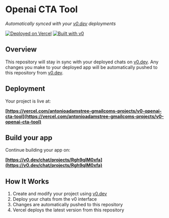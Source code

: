 # Openai CTA Tool

*Automatically synced with your [v0.dev](https://v0.dev) deployments*

[![Deployed on Vercel](https://img.shields.io/badge/Deployed%20on-Vercel-black?style=for-the-badge&logo=vercel)](https://vercel.com/antonioadamstree-gmailcoms-projects/v0-openai-cta-tool)
[![Built with v0](https://img.shields.io/badge/Built%20with-v0.dev-black?style=for-the-badge)](https://v0.dev/chat/projects/Rgh9qlM0xfa)

## Overview

This repository will stay in sync with your deployed chats on [v0.dev](https://v0.dev).
Any changes you make to your deployed app will be automatically pushed to this repository from [v0.dev](https://v0.dev).

## Deployment

Your project is live at:

**[https://vercel.com/antonioadamstree-gmailcoms-projects/v0-openai-cta-tool](https://vercel.com/antonioadamstree-gmailcoms-projects/v0-openai-cta-tool)**

## Build your app

Continue building your app on:

**[https://v0.dev/chat/projects/Rgh9qlM0xfa](https://v0.dev/chat/projects/Rgh9qlM0xfa)**

## How It Works

1. Create and modify your project using [v0.dev](https://v0.dev)
2. Deploy your chats from the v0 interface
3. Changes are automatically pushed to this repository
4. Vercel deploys the latest version from this repository
